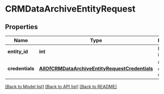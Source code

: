 # CRMDataArchiveEntityRequest

## Properties
Name | Type | Description | Notes
------------ | ------------- | ------------- | -------------
**entity_id** | **int** | Entity identifier | 
**credentials** | [**AllOfCRMDataArchiveEntityRequestCredentials**](AllOfCRMDataArchiveEntityRequestCredentials.md) | Company API credentials | 

[[Back to Model list]](../README.md#documentation-for-models) [[Back to API list]](../README.md#documentation-for-api-endpoints) [[Back to README]](../README.md)

